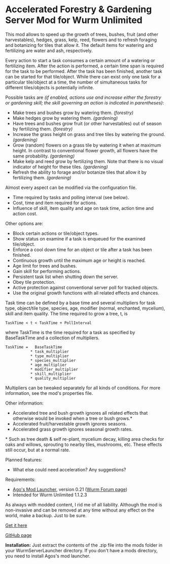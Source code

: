 # Accelerated Forestry & Gardening Server Mod for Wurm Unlimited

This mod allows to speed up the growth of trees, bushes, fruit (and
other harvestables), hedges, grass, kelp, reed, flowers and to refresh
foraging and botanizing for tiles that allow it. The default items for 
watering and fertilizing are water and ash, respectively.

Every action to start a task consumes a certain amount of a watering or
fertilizing item. After the action is performed, a certain time span is
required for the task to be performed. After the task has been finished,
another task can be started for that tile/object. While there can exist
only one task for a particular tile/object at a time, the number of
simultaneous tasks for different tiles/objects is potentially infinite.

Possible tasks are *(if enabled, actions use and increase either the
forestry or gardening skill; the skill governing an action is indicated
in parentheses)*:

* Make trees and bushes grow by watering them. *(forestry)*
* Make hedges grow by watering them. *(gardening)*
* Have trees and bushes grow fruit (or other harvestables) out of season
by fertilizing them. *(forestry)*
* Increase the grass height on grass and tree tiles by watering the
ground. *(gardening)*
* Grow (random) flowers on a grass tile by watering it when at maximum 
height. In contrast to conventional flower growth, all flowers have the
same probability. *(gardening)*
* Make kelp and reed grow by fertilizing them. Note that there is no
visual indicator of height for these tiles. *(gardening)*
* Refresh the ability to forage and/or botanize tiles that allow it by
fertilizing them. *(gardening)*

Almost every aspect can be modified via the configuration file.

* Time required by tasks and polling interval (see below).
* Cost, time and item required for actions.
* Influence of skill, item quality and age on task time, action 
time and action cost.

Other options are:

* Block certain actions or tile/object types.
* Show status on examine if a task is enqueued for the examined
tile/object.
* Enforce a cool down time for an object or tile after a task has been
finished.
* Continuous growth until the maximum age or height is reached.
* Age limit for trees and bushes.
* Gain skill for performing actions.
* Persistent task list when shutting down the server.
* Obey tile protection.
* Active protection against conventional server poll for tracked 
objects.
* Use the original growth functions with all related effects and 
chances.

Task time can be defined by a base time and several multipliers for
task type, object/tile type, species, age, modifier (normal, enchanted,
mycelium), skill and item quality. The time required to grow a tree, t,
is

    TaskTime < t < TaskTime + PollInterval

where TaskTime is the time required for a task as specified by
BaseTaskTime and a collection of multipliers.

    TaskTime =   BaseTaskTime 
               * task_multiplier
               * type_multiplier
               * species_multiplier 
               * age_multiplier
               * modifier_multiplier
               * skill_multiplier
               * quality_multiplier

Multipliers can be tweaked separately for all kinds of conditions. For 
more information, see the mod's properties file.

Other information:

* Accelerated tree and bush growth ignores all related effects that 
otherwise would be invoked when a tree or bush grows.\*
* Accelerated fruit/harvestable growth ignores seasons.
* Accelerated grass growth ignores seasonal growth rates.

\* Such as tree death & self re-plant, mycelium decay, killing area 
checks for oaks and willows, sprouting to nearby tiles, mushrooms, etc.
These effects still occur, but at a normal rate.

Planned features:

* What else could need acceleration? Any suggestions?

Requirements:

* [Ago's Mod Launcher](https://github.com/ago1024/WurmServerModLauncher), version 0.21 ([Wurm Forum page](http://forum.wurmonline.com/index.php?/topic/133085-released-server-mod-loader-priest-crops-seasons-server-packs-bag-of-holding/))
* Intended for Wurm Unlimited 1.1.2.3

As always with modded content, I rid me of all liability. Although the 
mod is non-invasive and can be removed at any time without any effect on 
the world, make a backup. Just to be sure.

[Get it here](https://github.com/gensekiel/modtreefarm/releases/latest)

[GitHub page](https://github.com/gensekiel/modtreefarm)

**Installation:** Just extract the contents of the .zip file into the 
mods folder in your WurmServerLauncher directory. If you don't have a 
mods directory, you need to install Agos's mod launcher. 
